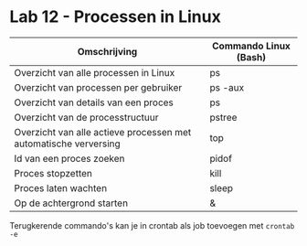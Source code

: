 # Lab 12 - Processen in Linux

| Omschrijving                                                     | Commando Linux (Bash) |
| ---------------------------------------------------------------- | --------------------- |
| Overzicht van alle processen in Linux                            | ps                    |
| Overzicht van processen per gebruiker                            | ps -aux               |
| Overzicht van details van een proces                             | ps <procesid>         |
| Overzicht van de processtructuur                                 | pstree                |
| Overzicht van alle actieve processen met automatische verversing | top                   |
| Id van een proces zoeken                                         | pidof <procesnaam>    |
| Proces stopzetten                                                | kill <pid>            |
| Proces laten wachten                                             | sleep <seconden>      |
| Op de achtergrond starten                                        | <commando> &          |

Terugkerende commando's kan je in crontab als job toevoegen met <code>crontab -e</code>
